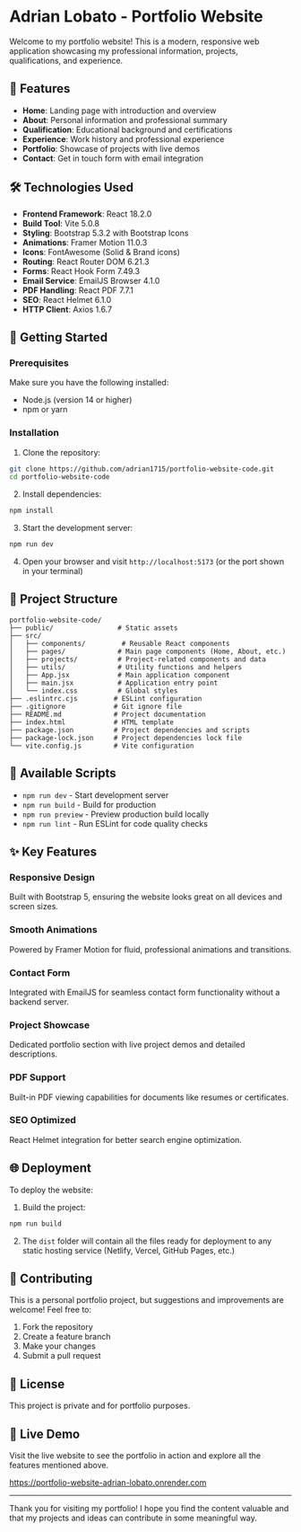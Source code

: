 # Adrian Lobato - Portfolio Website

Welcome to my portfolio website! This is a modern, responsive web application showcasing my professional information, projects, qualifications, and experience.

## 🌟 Features

- **Home**: Landing page with introduction and overview
- **About**: Personal information and professional summary
- **Qualification**: Educational background and certifications
- **Experience**: Work history and professional experience
- **Portfolio**: Showcase of projects with live demos
- **Contact**: Get in touch form with email integration

## 🛠️ Technologies Used

- **Frontend Framework**: React 18.2.0
- **Build Tool**: Vite 5.0.8
- **Styling**: Bootstrap 5.3.2 with Bootstrap Icons
- **Animations**: Framer Motion 11.0.3
- **Icons**: FontAwesome (Solid & Brand icons)
- **Routing**: React Router DOM 6.21.3
- **Forms**: React Hook Form 7.49.3
- **Email Service**: EmailJS Browser 4.1.0
- **PDF Handling**: React PDF 7.7.1
- **SEO**: React Helmet 6.1.0
- **HTTP Client**: Axios 1.6.7

## 🚀 Getting Started

### Prerequisites

Make sure you have the following installed:

- Node.js (version 14 or higher)
- npm or yarn

### Installation

1. Clone the repository:

```bash
git clone https://github.com/adrian1715/portfolio-website-code.git
cd portfolio-website-code
```

2. Install dependencies:

```bash
npm install
```

3. Start the development server:

```bash
npm run dev
```

4. Open your browser and visit `http://localhost:5173` (or the port shown in your terminal)

## 📁 Project Structure

```
portfolio-website-code/
├── public/                # Static assets
├── src/
│   ├── components/         # Reusable React components
│   ├── pages/             # Main page components (Home, About, etc.)
│   ├── projects/          # Project-related components and data
│   ├── utils/             # Utility functions and helpers
│   ├── App.jsx            # Main application component
│   ├── main.jsx           # Application entry point
│   └── index.css          # Global styles
├── .eslintrc.cjs         # ESLint configuration
├── .gitignore            # Git ignore file
├── README.md             # Project documentation
├── index.html            # HTML template
├── package.json          # Project dependencies and scripts
├── package-lock.json     # Project dependencies lock file
└── vite.config.js        # Vite configuration
```

## 🔧 Available Scripts

- `npm run dev` - Start development server
- `npm run build` - Build for production
- `npm run preview` - Preview production build locally
- `npm run lint` - Run ESLint for code quality checks

## ✨ Key Features

### Responsive Design

Built with Bootstrap 5, ensuring the website looks great on all devices and screen sizes.

### Smooth Animations

Powered by Framer Motion for fluid, professional animations and transitions.

### Contact Form

Integrated with EmailJS for seamless contact form functionality without a backend server.

### Project Showcase

Dedicated portfolio section with live project demos and detailed descriptions.

### PDF Support

Built-in PDF viewing capabilities for documents like resumes or certificates.

### SEO Optimized

React Helmet integration for better search engine optimization.

## 🌐 Deployment

To deploy the website:

1. Build the project:

```bash
npm run build
```

2. The `dist` folder will contain all the files ready for deployment to any static hosting service (Netlify, Vercel, GitHub Pages, etc.)

## 🤝 Contributing

This is a personal portfolio project, but suggestions and improvements are welcome! Feel free to:

1. Fork the repository
2. Create a feature branch
3. Make your changes
4. Submit a pull request

## 📄 License

This project is private and for portfolio purposes.

## 🔗 Live Demo

Visit the live website to see the portfolio in action and explore all the features mentioned above.

https://portfolio-website-adrian-lobato.onrender.com

---

Thank you for visiting my portfolio! I hope you find the content valuable and that my projects and ideas can contribute in some meaningful way.

